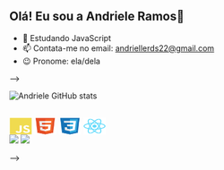## Olá! Eu sou a Andriele Ramos👋


- 🌱 Estudando JavaScript
- 📫 Contata-me no email: andriellerds22@gmail.com
- 😉 Pronome: ela/dela

-->

![Andriele GitHub stats](https://github-readme-stats.vercel.app/api?username=Andriele92&count_private&theme=radical)


<div style="display: inline_block"><br>
  <img align="center" alt="Andriele-Js" height="30" width="40" src="https://raw.githubusercontent.com/devicons/devicon/master/icons/javascript/javascript-plain.svg">
  <img align="center" alt="Andriele-HTML" height="30" width="40" src="https://raw.githubusercontent.com/devicons/devicon/master/icons/html5/html5-original.svg">
  <img align="center" alt="Andriele-CSS" height="30" width="40" src="https://raw.githubusercontent.com/devicons/devicon/master/icons/css3/css3-original.svg">
  <img align="center" alt="Andriele-React" height="30" width="40" src="https://raw.githubusercontent.com/devicons/devicon/master/icons/react/react-original.svg">
</div>


<div> 
  <a href = "mailto:andriellerds22@gmail.com"><img src="https://img.shields.io/badge/Gmail-D14836?style=for-the-badge&logo=gmail&logoColor=white" target="_blank"></a>
  <a href="https://www.linkedin.com/in/andriele-ramos-9aba5b252" target="_blank"><img src="https://img.shields.io/badge/-LinkedIn-%230077B5?style=for-the-badge&logo=linkedin&logoColor=white" target="_blank"></a> 
</div>

-->

